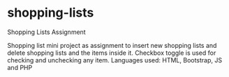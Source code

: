 # shopping-lists
Shopping Lists Assignment

Shopping list mini project as assignment to insert new shopping lists and delete shopping lists and the items inside it. Checkbox toggle is used for checking and unchecking any item.
Languages used: HTML, Bootstrap, JS and PHP
